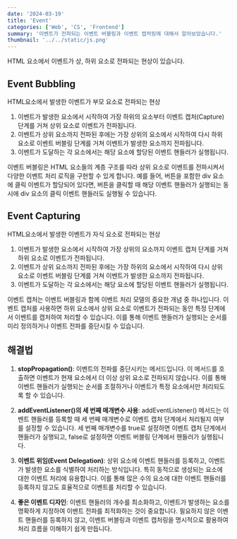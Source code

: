 ```yaml
---
date: '2024-03-19'
title: 'Event'
categories: ['Web', 'CS', 'Frontend']
summary: '이벤트가 전파되는 이벤트 버블링과 이벤트 캡처링에 대해서 알아보았습니다.'
thumbnail: '../../static/js.png'
---
```


HTML 요소에서 이벤트가 상, 하위 요소로 전파되는 현상이 있습니다.

## Event Bubbling

HTML요소에서 발생한 이벤트가 부모 요소로 전파되는 현상<br>

1. 이벤트가 발생한 요소에서 시작하여 가장 하위의 요소부터 이벤트 캡처(Capture) 단계를 거쳐 상위 요소로 이벤트가 전파됩니다.
2. 이벤트가 상위 요소까지 전파된 후에는 가장 상위의 요소에서 시작하여 다시 하위 요소로 이벤트 버블링 단계를 거쳐 이벤트가 발생한 요소까지 전파됩니다.
3. 이벤트가 도달하는 각 요소에서는 해당 요소에 할당된 이벤트 핸들러가 실행됩니다.

이벤트 버블링은 HTML 요소들의 계층 구조를 따라 상위 요소로 이벤트를 전파시켜서 다양한 이벤트 처리 로직을 구현할 수 있게 합니다. 예를 들어, 버튼을 포함한 div 요소에 클릭 이벤트가 할당되어 있다면, 버튼을 클릭할 때 해당 이벤트 핸들러가 실행되는 동시에 div 요소의 클릭 이벤트 핸들러도 실행될 수 있습니다.

## Event Capturing

HTML요소에서 발생한 이벤트가 자식 요소로 전파되는 현상

1. 이벤트가 발생한 요소에서 시작하여 가장 상위의 요소까지 이벤트 캡처 단계를 거쳐 하위 요소로 이벤트가 전파됩니다.
2. 이벤트가 상위 요소까지 전파된 후에는 가장 하위의 요소에서 시작하여 다시 상위 요소로 이벤트 버블링 단계를 거쳐 이벤트가 발생한 요소까지 전파됩니다.
3. 이벤트가 도달하는 각 요소에서는 해당 요소에 할당된 이벤트 핸들러가 실행됩니다.

이벤트 캡처는 이벤트 버블링과 함께 이벤트 처리 모델의 중요한 개념 중 하나입니다. 이벤트 캡처를 사용하면 하위 요소에서 상위 요소로 이벤트가 전파되는 동안 특정 단계에서 이벤트를 캡처하여 처리할 수 있습니다. 이를 통해 이벤트 핸들러가 실행되는 순서를 미리 정의하거나 이벤트 전파를 중단시킬 수 있습니다.

## 해결법

1. **stopPropagation()**: 이벤트의 전파를 중단시키는 메서드입니다. 이 메서드를 호출하면 이벤트가 현재 요소에서 더 이상 상위 요소로 전파되지 않습니다. 이를 통해 이벤트 핸들러가 실행되는 순서를 조절하거나 이벤트가 특정 요소에서만 처리되도록 할 수 있습니다.

2. **addEventListener()의 세 번째 매개변수 사용**: addEventListener() 메서드는 이벤트 핸들러를 등록할 때 세 번째 매개변수로 이벤트 캡처 단계에서 처리될지 여부를 설정할 수 있습니다. 세 번째 매개변수를 true로 설정하면 이벤트 캡처 단계에서 핸들러가 실행되고, false로 설정하면 이벤트 버블링 단계에서 핸들러가 실행됩니다.

3. **이벤트 위임(Event Delegation)**: 상위 요소에 이벤트 핸들러를 등록하고, 이벤트가 발생한 요소를 식별하여 처리하는 방식입니다. 특히 동적으로 생성되는 요소에 대한 이벤트 처리에 유용합니다. 이를 통해 많은 수의 요소에 대한 이벤트 핸들러를 등록하지 않고도 효율적으로 이벤트를 처리할 수 있습니다.

4. **좋은 이벤트 디자인**: 이벤트 핸들러의 개수를 최소화하고, 이벤트가 발생하는 요소를 명확하게 지정하여 이벤트 전파를 최적화하는 것이 중요합니다. 필요하지 않은 이벤트 핸들러를 등록하지 않고, 이벤트 버블링과 이벤트 캡처링을 명시적으로 활용하여 처리 흐름을 이해하기 쉽게 만듭니다.
